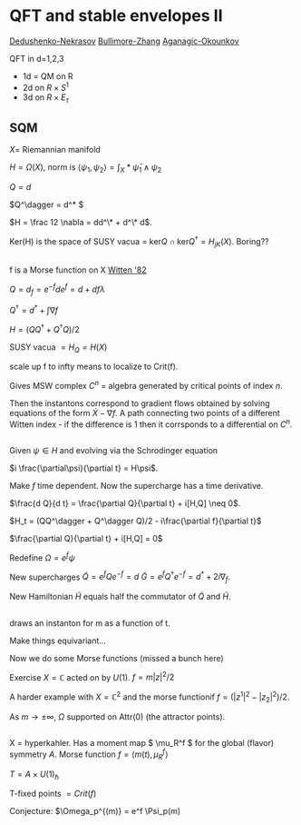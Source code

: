# QFT and stable envelopes II 

[Dedushenko-Nekrasov](https://arxiv.org/abs/2109.10941)
[Bullimore-Zhang](https://arxiv.org/abs/2109.10907)
[Aganagic-Okounkov](https://arxiv.org/abs/1604.00423)


QFT in d=1,2,3

- 1d = QM on R
- 2d on $R \times S^1$
- 3d on $R \times E_\tau$

## SQM

$X =$ Riemannian manifold

$H = \Omega(X)$, norm is 
$\langle \psi_1,\psi_2\rangle = \int_X * \bar \psi_1 \wedge \psi_2$

$Q = d$  

$Q^\dagger = d^\* $

$H = \frac 12 \nabla = dd^\* + d^\* d$.

Ker(H) is the space of SUSY vacua = $\mathrm{ker} Q \cap \mathrm{ker} Q^\dagger = H_{jK}(X).$  Boring??

## 
f is a Morse function on X [Witten '82](https://projecteuclid.org/journals/journal-of-differential-geometry/volume-17/issue-4/Supersymmetry-and-Morse-theory/10.4310/jdg/1214437492.full)

$Q = d_f = e^{-f} de^f = d + df\lambda$

$Q^\dagger = d^* + \int \nabla f$

$H = (QQ^\dagger + Q^\dagger Q)/2$

SUSY vacua $= H_Q = H(X)$

scale up f to infty means to localize to Crit(f).

Gives MSW complex $C^n$ = algebra generated by critical points of index $n$.  

Then the instantons correspond to gradient flows obtained by solving equations of the form $\dot X - \nabla f$.  A path connecting two points of a different Witten index - if the difference is 1 then it corrsponds to a differential on $C^n$.

## 

Given $\psi \in H$ and evolving via the Schrodinger equation 

$i \frac{\partial\psi}{\partial t} = H\psi$.

Make $f$ time dependent.  Now the supercharge has a time derivative. 

$\frac{d Q}{d t} = \frac{\partial Q}{\partial t} + i[H,Q] \neq 0$.

$H_t = (QQ^\dagger + Q^\dagger Q)/2 - i\frac{\partial f}{\partial t}$

$\frac{\partial Q}{\partial t} + i[H,Q] = 0$

Redefine $\Omega = e^f \psi$

New supercharges $\tilde Q = e^f Q e^{-f} = d$
$\tilde G = e^f Q^\dagger e^{-f} = d^* + 2i\nabla_f$.

New Hamiltonian $\tilde H$ equals half the commutator of $\tilde Q$ and $\tilde H$.

## 

draws an instanton for m as a function of t.  

Make things equivariant... 

Now we do some Morse functions (missed a bunch here)

Exercise $X = \mathbb{C}$ acted on by $U(1)$.  $f = m|z|^2/2$

A harder example with $X = \mathbb{C}^2$ and the morse functionif $f = (|z^1|^2 - |z_2|^2)/2$.  

As $m \to \pm \infty$, $\Omega$ supported on Attr(0) (the attractor points).

## 

X = hyperkahler.  Has a moment map $ \mu_R^f $ for the global (flavor) symmetry $A$.
Morse function $f = \langle m(t),\mu_R^f\rangle$

$T = A\times U(1)_\hbar$

T-fixed points $= Crit(f)$

Conjecture: $\Omega_p^{(m)} = e^f \\Psi_p(m) 